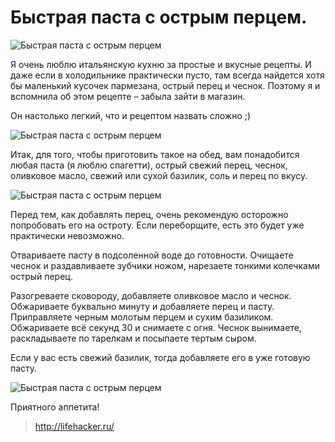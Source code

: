 # Быстрая паста с острым перцем.
![Быстрая паста с острым перцем][id1]

Я очень люблю итальянскую кухню за простые и вкусные рецепты. И даже если в холодильнике практически пусто, там всегда найдется хотя бы маленький кусочек пармезана, острый перец и чеснок. Поэтому я и вспомнила об этом рецепте – забыла зайти в магазин.

Он настолько легкий, что и рецептом назвать сложно ;)

![Быстрая паста с острым перцем][id2]

Итак, для того, чтобы приготовить такое на обед, вам понадобится любая паста (я люблю спагетти), острый свежий перец, чеснок, оливковое масло, свежий или сухой базилик, соль и перец по вкусу.

![Быстрая паста с острым перцем][id3]

Перед тем, как добавлять перец, очень рекомендую осторожно попробовать его на остроту. Если переборщите, есть это будет уже практически невозможно.

Отвариваете пасту в подсоленной воде до готовности. Очищаете чеснок и раздавливаете зубчики ножом, нарезаете тонкими колечками острый перец.

Разогреваете сковороду, добавляете оливковое масло и чеснок. Обжариваете буквально минуту и добавляете перец и пасту. Приправляете черным молотым перцем и сухим базиликом. Обжариваете всё секунд 30 и снимаете с огня. Чеснок вынимаете, раскладываете по тарелкам и посыпаете тертым сыром.

Если у вас есть свежий базилик, тогда добавляете его в уже готовую пасту.

![Быстрая паста с острым перцем][id4]

Приятного аппетита!

> http://lifehacker.ru/

[id1]: /images/Kulinar/Second/pasta_perec_001.jpg 'Быстрая паста с острым перцем'
[id2]: /images/Kulinar/Second/pasta_perec_002.jpg 'Быстрая паста с острым перцем'
[id3]: /images/Kulinar/Second/pasta_perec_003.jpg 'Быстрая паста с острым перцем'
[id4]: /images/Kulinar/Second/pasta_perec_004.jpg 'Быстрая паста с острым перцем'
